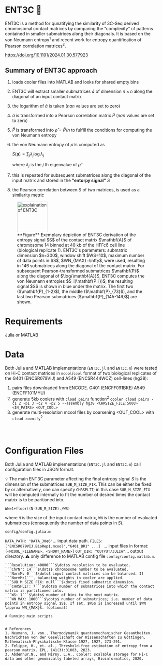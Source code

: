 # ENT3C :duck:
ENT3C is a method for qunatifying the similarity of 3C-Seq derived chromosomal contact matrices by comparing the "complexity" of patterns contained in smaller submatrices along their diagonals. It is based on the von Neumann entropy<sup>1</sup> and recent work for entropy quantification of Pearson correlation matrices<sup>2</sup>.

https://doi.org/10.1101/2024.01.30.577923 

## Summary of ENT3C approach
1. loads cooler files into MATLAB and looks for shared empty bins
2. ENT3C will extract smaller submatrices $\hat{a}$ of dimension $n\times n$ along the diagonal of an input contact matrix 
4. the logarithm of $\hat{a}$ is taken ($nan$ values are set to zero)
5. $\hat{a}$ is transformed into a Pearson correlation matrix $\hat{P}$ ($nan$ values are set to zero)
6. $\hat{P}$ is transformed into $\hat{\rho}=\hat{P}/n$ to fulfill the conditions for computing the von Neumann entropy
7. the von Neumann entropy of $\hat{\rho}$ is computed as

   $S(\boldsymbol{\rho})=\sum_j \lambda_j \log \lambda_j$

   where $\lambda_j$ is the $j$ th eigenvalue of $\hat{\rho}$
8. this is repeated for subsequent submatrices along the diagonal of the input matrix and stored in the **"entorpy signal"** $S$
9. the Pearson correlation between $S$ of two matrices, is used as a similarity metric 

<figure>
    <img src="Figures/ENT3C_explain.png width="200" height="100"
         alt="explaination of ENT3C">
    <figcaption> **Figure** Exemplary depiction of ENT3C derivation of the entropy signal $S$ of the contact matrix $\mathbf{A}$ of chromosome 14 binned at 40 kb of the HFFc6 cell line (biological replicate 1). ENT3C's parameters: submatrix dimension $n=300$, window shift $WS=10$, maximum number of data points in $S$, $WN_{MAX}=\infty$, were used, resulting in 146 submatrices along the diagonal of the contact matrix. For subsequent Pearson-transformed submatrices $\mathbf{P}$ along the diagonal of $\log{\mathbf{A}}$, ENT3C computes the von Neumann entropies $S_i(\mathbf{P_i})$; the resulting signal $S$ is shown in blue under the matrix. The first two ($\mathbf{P}_{1-2}$), the middle ($\mathbf{P}_{73}$), and the last two Pearson submatrices ($\mathbf{P}_{145-146}$) are shown. </figcaption>
</figure>


# Requirements
Julia or MATLAB

# Data
Both Julia and MATLAB implementations (```ENT3C.jl``` and ```ENT3C.m```) were tested on Hi-C contact matrices in ```mcool```/```cool``` format of two biological replicates of the G401 (ENCSR079VIJ) and A549 (ENCSR444WCZ) cell-lines (hg38):

 1. pairs files downloaded from ENCODE. 
	G401 (ENCFF091BKE) A549 (ENCFF101MYU)
 2. generate 5kb coolers with ```cload pairs``` function<sup>2</sup>
	```cooler cload pairs -c1 2 -p1 3 -c2 4 -p2 5 --assembly hg38 <CHRSIZE_FILE:5000> <IN_PAIRS> <OUT_COOL>```
 3. generate multi-resolution mcool files by coarsening <OUT_COOL>  with ```cload zoomify```<sup>2</sup> 
	```cooler zoomify --resolutions 5000,10000,25000,40000,50000,100000,250000,500000,1000000,2500000,5000000,10000000 --balance --balance-args '--max-iters 300' -o <OUT_MCOOL> <OUT_COOL>

   
# Configuration Files
Both Julia and MATLAB implementations (```ENT3C.jl``` and ```ENT3C.m```) call configuration files in JSON format. 

:bulb: The main ENT3C parameter affecting the final entropy signal $S$ is the dimension of the submatrices ```SUB_M_SIZE_FIX```. This can be either be fixed by or alternatively, one can specify ```CHRSPLIT```; in this case ```SUB_M_SIZE_FIX``` will be computed internally to fit the number of desired times the contact matrix is to be paritioned into. 

```WN=1+floor((N-SUB_M_SIZE)./WS)```

where ```N``` is the size of the input contact matrix, ```WN``` is the number of evaluated submatrices (consequently the number of data points in $S$).


```config/config.julia.m```

```DATA_PATH: "DATA_30e6"```$\dots$ input data path. 
```FILES: ["ENCSR079VIJ.BioRep1.mcool","G401_BR1" ...] ``` $\dots$ input files in format: ```[<MCOOL_FILENAME>, <SHORT_NAME>]```
```OUT_DIR: "OUTPUT/JULIA"```$\dots$ output directory. :warning: only difference to MATLAB config file ```config/config.matlab.m```.
```OUT_PREFIX: "Chr14_40kb" $\dots$ prefix for output files. 
```Resolution: 40000```$\dots$ resolution to be evaluated.
```ChrNr: 14```$\dots$ chromosome number to be evaluated.
```NormM: 0```$\dots$ input contact matrices can be balanced. If ```NormM:1```, balancing weights in cooler are applied.
```SUB_M_SIZE_FIX: null```$\dots$ fixed submatrix dimension. 
```CHRSPLIT: 7```$\dots$ number of submatrices into which the contact matrix is partitioned into.
```WS: 1```$\dots$ number of bins to the next matrix.
```WN_MAX: 1000```$\dots$ number of submatrices; i.e. number of data points in entropy signal $S$. If set, $WS$ is increased until $WN \approx WN_{MAX}$. (optional)

# Running main scripts 


# References
1. Neumann, J. von., Thermodynamik quantenmechanischer Gesamtheiten. Nachrichten von der Gesellschaft der Wissenschaften zu Göttingen, Mathematisch-Physikalische Klasse 1927, 1927, 273-291.
2. Felippe, H., et. al., Threshold-free estimation of entropy from a pearson matrix. EPL, 141(3):31003, 2023.
3. Abdennur,N., and Mirny, L.A., Cooler: scalable storage for Hi-C data and other genomically labeled arrays, Bioinformatics, 2020.
